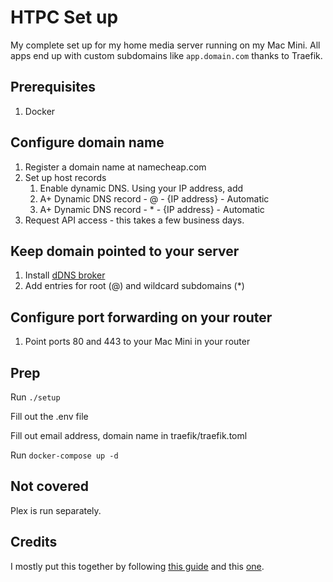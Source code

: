 # HTPC Set up

My complete set up for my home media server running on my Mac Mini.  All apps end up with custom subdomains like `app.domain.com` thanks to Traefik.

## Prerequisites
1. Docker

## Configure domain name
1. Register a domain name at namecheap.com
2. Set up host records
   1. Enable dynamic DNS.  Using your IP address, add
   2. A+ Dynamic DNS record -  @ - {IP address} - Automatic
   3. A+ Dynamic DNS record -  * - {IP address} - Automatic
3. Request API access - this takes a few business days.

## Keep domain pointed to your server
1. Install [dDNS broker](https://ddnsbroker.com)
2. Add entries for root (@) and wildcard subdomains (*)

## Configure port forwarding on your router
1. Point ports 80 and 443 to your Mac Mini in your router

## Prep
Run `./setup`

Fill out the .env file

Fill out email address, domain name in traefik/traefik.toml

Run `docker-compose up -d`

## Not covered
Plex is run separately.

## Credits
I mostly put this together by following [this guide](https://www.smarthomebeginner.com/traefik-reverse-proxy-tutorial-for-docker/) and this [one](https://github.com/duhio/docker-compose-usenet).
